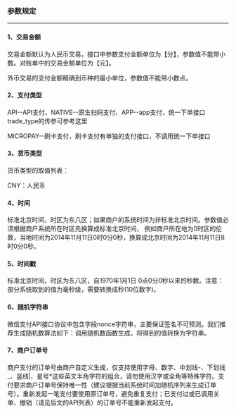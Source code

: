 ### 参数规定
***
#### 1、交易金额
交易金额默认为人民币交易，接口中参数支付金额单位为【分】，参数值不能带小数。对账单中的交易金额单位为【元】。

外币交易的支付金额精确到币种的最小单位，参数值不能带小数点。

#### 2、支付类型
API--API支付、NATIVE--原生扫码支付、APP--app支付，统一下单接口trade_type的传参可参考这里

MICROPAY--刷卡支付，刷卡支付有单独的支付接口，不调用统一下单接口

#### 3、货币类型
货币类型的取值列表：

CNY：人民币

#### 4、时间
标准北京时间，时区为东八区；如果商户的系统时间为非标准北京时间。参数值必须根据商户系统所在时区先换算成标准北京时间， 例如商户所在地为0时区的伦敦，当地时间为2014年11月11日0时0分0秒，换算成北京时间为2014年11月11日8时0分0秒。

#### 5、时间戳
标准北京时间，时区为东八区，自1970年1月1日 0点0分0秒以来的秒数。注意：部分系统取到的值为毫秒级，需要转换成秒(10位数字)。

#### 6、随机字符串
微信支付API接口协议中包含字段nonce字符串，主要保证签名不可预测。我们推荐生成随机数算法如下：调用随机数函数生成，将得到的值转换为字符串。

#### 7、商户订单号
商户支付的订单号由商户自定义生成，仅支持使用字母、数字、中划线-、下划线_、竖线|、星号*这些英文半角字符的组合，请勿使用汉字或全角等特殊字符。支付要求商户订单号保持唯一性（建议根据当前系统时间加随机序列来生成订单号）。重新发起一笔支付要使用原订单号，避免重复支付；已支付过或已调用关单、撤销（请见后文的API列表）的订单号不能重新发起支付。